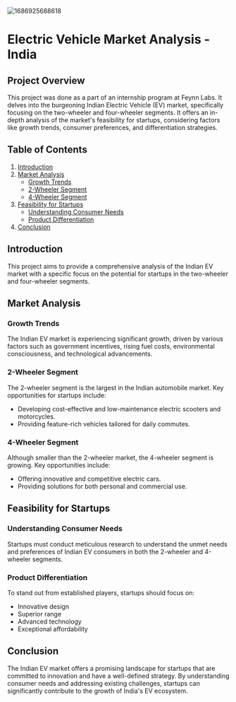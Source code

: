 ![1686925688618](https://github.com/Shreyaprasad21/Market_Segmentation_McDonalds/assets/142075353/9069010d-b4d3-47b9-b7af-0d00eef56b80)

# Electric Vehicle Market Analysis - India

## Project Overview

This project was done as a part of an internship program at Feynn Labs. It delves into the burgeoning Indian Electric Vehicle (EV) market, specifically focusing on the two-wheeler and four-wheeler segments. It offers an in-depth analysis of the market's feasibility for startups, considering factors like growth trends, consumer preferences, and differentiation strategies.

## Table of Contents
1. [Introduction](#introduction)
2. [Market Analysis](#market-analysis)
   - [Growth Trends](#growth-trends)
   - [2-Wheeler Segment](#2-wheeler-segment)
   - [4-Wheeler Segment](#4-wheeler-segment)
3. [Feasibility for Startups](#feasibility-for-startups)
   - [Understanding Consumer Needs](#understanding-consumer-needs)
   - [Product Differentiation](#product-differentiation)
4. [Conclusion](#conclusion)

## Introduction
                                                                                       
This project aims to provide a comprehensive analysis of the Indian EV market with a specific focus on the potential for startups in the two-wheeler and four-wheeler segments. 

## Market Analysis

### Growth Trends

The Indian EV market is experiencing significant growth, driven by various factors such as government incentives, rising fuel costs, environmental consciousness, and technological advancements.

### 2-Wheeler Segment

The 2-wheeler segment is the largest in the Indian automobile market. Key opportunities for startups include:
- Developing cost-effective and low-maintenance electric scooters and motorcycles.
- Providing feature-rich vehicles tailored for daily commutes.

### 4-Wheeler Segment

Although smaller than the 2-wheeler market, the 4-wheeler segment is growing. Key opportunities include:
- Offering innovative and competitive electric cars.
- Providing solutions for both personal and commercial use.

## Feasibility for Startups

### Understanding Consumer Needs

Startups must conduct meticulous research to understand the unmet needs and preferences of Indian EV consumers in both the 2-wheeler and 4-wheeler segments.

### Product Differentiation

To stand out from established players, startups should focus on:
- Innovative design
- Superior range
- Advanced technology
- Exceptional affordability

## Conclusion

The Indian EV market offers a promising landscape for startups that are committed to innovation and have a well-defined strategy. By understanding consumer needs and addressing existing challenges, startups can significantly contribute to the growth of India's EV ecosystem.
